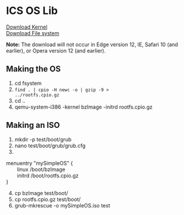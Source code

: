 # ICS OS Lib

<a href="bzImage" download>Download Kernel</a><br>
<a href="rootfs.cpio.gz" download>Download File system</a>

<p><b>Note:</b> The download will not occur in Edge version 12, IE, Safari 10 (and earlier), or Opera version 12 (and earlier).</p>

## Making the OS

1. cd fsystem
2. <code>find . | cpio -H newc -o | gzip -9 > ../rootfs.cpio.gz</code>
3. cd ..
4. qemu-system-i386 -kernel bzImage -initrd rootfs.cpio.gz

## Making an ISO

1. mkdir -p test/boot/grub
2. nano test/boot/grub/grub.cfg
3. <br>
menuentry "mySimpleOS" {<br>
<span style="margin-left: 30px;"></span>
    linux /boot/bzImage<br>
<span style="margin-left: 30px;"></span>
    initrd /boot/rootfs.cpio.gz<br>
}

4. cp bzImage test/boot/
5. cp rootfs.cpio.gz test/boot/
6. grub-mkrescue -o mySimpleOS.iso test
